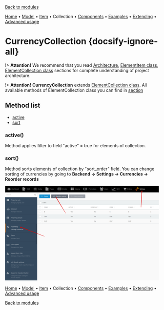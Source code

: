 [Back to modules](modules/home.md)

[Home](modules/currency/home.md)
• [Model](modules/currency/model/model.md)
• [Item](modules/currency/item/item.md)
• Collection
• [Components](modules/currency/component/component.md)
• [Examples](modules/currency/examples/examples.md)
• [Extending](modules/currency/extending/extending.md)
• [Advanced usage](modules/currency/advanced-usage/home.md)

# CurrencyCollection {docsify-ignore-all}

!> **Attention!**  We recommend that you read [Architecture](home.md#architecture), [ElementItem class](item-class/item-class.md),
[ElementCollection class](collection-class/collection-class.md) sections for complete understanding of  project architecture.

!> **Attention!** **CurrencyCollection** extends [ElementCollection class](collection-class/collection-class.md).
All available methods of ElementCollection class you can find in [section](collection-class/collection-class.md#method-list)
 
## Method list

* [active](#active)
* [sort](#sort)

### active()

Method applies filter to field "active" = true  for elements of collection.

### sort()

Method sorts elements of collection by "sort_order" field. You can change sorting of currencies by going to **Backend -> Settings -> Currencies -> Reorder records**

![](./../../../assets/images/backend-currency-3.png)

[Home](modules/currency/home.md)
• [Model](modules/currency/model/model.md)
• [Item](modules/currency/item/item.md)
• Collection
• [Components](modules/currency/component/component.md)
• [Examples](modules/currency/examples/examples.md)
• [Extending](modules/currency/extending/extending.md)
• [Advanced usage](modules/currency/advanced-usage/home.md)

[Back to modules](modules/home.md)
